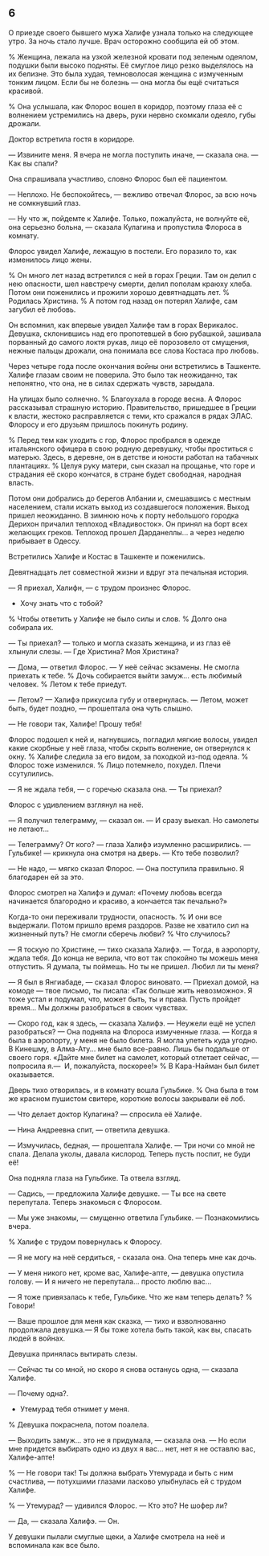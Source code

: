 ## 6

О приезде своего бывшего мужа Халифе узнала только на следующее утро.
За ночь стало лучше.
Врач осторожно сообщила ей об этом.

% Женщина, лежала на узкой железной кровати под зеленым одеялом, подушки были высоко подняты.
Её смуглое лицо резко выделялось на их белизне.
Это была худая, темноволосая женщина с измученным тонким лицом.
Если бы не болезнь — она могла бы ещё считаться красивой.

% Она услышала, как Флорос вошел в коридор, поэтому глаза её с волнением устремились на дверь, руки нервно скомкали одеяло, губы дрожали.

Доктор встретила гостя в коридоре.

— Извините меня.
Я вчера не могла поступить иначе, — сказала она. — Как вы спали?

Она спрашивала участливо, словно Флорос был её пациентом.

— Неплохо.
Не беспокойтесь, — вежливо отвечал Флорос, за всю ночь не сомкнувший глаз.

— Ну что ж, пойдемте к Халифе.
Только, пожалуйста, не волнуйте её, она серьезно больна, — сказала Кулагина и пропустила Флороса в комнату.

Флорос увидел Халифе, лежащую в постели.
Его поразило то, как изменилось лицо жены.

% Он много лет назад встретился с ней в горах Греции.
Там он делил с нею опасности, шел навстречу смерти, делил пополам краюху хлеба.
Потом они поженились и прожили хорошо девятнадцать лет.
% Родилась Христина.
% А потом год назад он потерял Халифе, сам загубил её любовь.

Он вспомнил, как впервые увидел Халифе там в горах Верикалос.
Девушка, склонившись над его пропотевшей в бою рубашкой, зашивала порванный до самого локтя рукав, лицо её порозовело от смущения, нежные пальцы дрожали, она понимала все слова Костаса про любовь.

Через четыре года после окончания войны они встретились в Ташкенте.
Халифе глазам своим не поверила.
Это было так неожиданно, так непонятно, что она, не в силах сдержать чувств, зарыдала.

На улицах было солнечно.
% Благоухала в городе весна.
А Флорос рассказывал страшную историю.
Правительство, пришедшее в Греции к власти, жестоко расправляется с теми, кто сражался в рядах ЭЛАС.
Флоросу и его друзьям пришлось покинуть родину.

% Перед тем как уходить с гор, Флорос пробрался в одежде итальянского офицера в свою родную деревушку, чтобы проститься с матерью.
Здесь, в деревне, он в детстве и юности работал на табачных плантациях.
% Целуя руку матери, сын сказал на прощанье, что горе и страдания её скоро кончатся, в стране будет свободная, народная власть.

Потом они добрались до берегов Албании и, смешавшись с местным населением, стали искать выход из создавшегося положения.
Выход пришел неожиданно.
В зимнюю ночь к порту небольшого городка Дерихон причалил теплоход «Владивосток».
Он принял на борт всех желающих греков.
Теплоход прошел Дарданеллы... а через неделю прибывает в Одессу.

Встретились Халифе и Костас в Ташкенте и поженились.

Девятнадцать лет совместной жизни и вдруг эта печальная история.

— Я приехал, Халифн, — с трудом произнес Флорос.
- Хочу знать что с тобой?

% Чтобы ответить у Халифе не было силы и слов.
% Долго она собирала их.

— Ты приехал? — только и могла сказать женщина, и из глаз её хлынули слезы. — Где Христина?
Моя Христина?

— Дома, — ответил Флорос. — У неё сейчас экзамены.
Не смогла приехать к тебе.
% Дочь собирается выйти замуж... есть любимый человек.
% Летом к тебе приедут.

— Летом? — Халифэ прикусила губу и отвернулась. — Летом, может быть, будет поздно, — прошептала она чуть слышно.

— Не говори так, Халифе!
Прошу тебя!

Флорос подошел к ней и, нагнувшись, погладил мягкие волосы, увидел какие скорбные у неё глаза, чтобы скрыть волнение, он отвернулся к окну.
% Халифе следила за его видом, за походкой из-под одеяла.
% Флорос тоже изменился.
% Лицо потемнело, похудел.
Плечи ссутулились.

— Я не ждала тебя, — с горечью сказала она.
— Ты приехал?

Флорос с удивлением взглянул на неё.

— Я получил телеграмму, — сказал он. — И сразу выехал.
Но самолеты не летают...

— Телеграмму?
От кого? — глаза Халифэ изумленно расширились. — Гульбике! — крикнула она смотря на дверь. — Кто тебе позволил?

— Не надо, — мягко сказал Флорос. — Она поступила правильно.
Я благодарен ей за это.

Флорос смотрел на Халифэ и думал: «Почему любовь всегда начинается благородно и красиво, а кончается так печально?»

Когда-то они переживали трудности, опасность.
% И они все выдержали.
Потом пришло время раздоров.
Разве не хватило сил на жизненный путь?
Не смогли сберечь любви?
% Что случилось?

— Я тоскую по Христине, — тихо сказала Халифэ.
— Тогда, в аэропорту, ждала тебя.
До конца не верила, что вот так спокойно ты можешь меня отпустить.
Я думала, ты поймешь.
Но ты не пришел.
Любил ли ты меня?

— Я был в Янгиабаде, — сказал Флорос виновато. — Приехал домой, на комоде — твое письмо, ты писала: «Так больше жить невозможно».
Я тоже устал и подумал, что, может быть, ты и права.
Пусть пройдет время... Мы должны разобраться в своих чувствах.

— Скоро год, как я здесь, — сказала Халифэ. — Неужели ещё не успел разобраться? — Она подняла на Флороса измученные глаза. — Когда я была в аэропорту, у меня не было билета.
Я могла улететь куда угодно.
В Кинешму, в Алма-Ату... мне было все-равно.
Лишь бы подальше от своего горя.
«Дайте мне билет на самолет, который отлетает сейчас, — попросила я.—  И, пожалуйста, поскорее!»
% В Кара-Найман был билет оказывается.

Дверь тихо отворилась, и в комнату вошла Гульбике.
% Она была в том же красном пушистом свитере, короткие волосы закрывали её лоб.

— Что делает доктор Кулагина? — спросила её Халифе.

— Нина Андреевна спит, — ответила девушка.

— Измучилась, бедная, — прошептала Халифе. — Три ночи со мной не спала.
Делала уколы, давала кислород.
Теперь пусть поспит, не буди её!

Она подняла глаза на Гульбике.
Та отвела взгляд.

— Садись, — предложила Халифе девушке. — Ты все на свете перепутала.
Теперь знакомься с Флоросом.

— Мы уже знакомы, — смущенно ответила Гульбике. — Познакомились вчера.

% Халифе с трудом повернулась к Флоросу.

— Я не могу на неё сердиться, - сказала она.
Она теперь мне как дочь.

— У меня никого нет, кроме вас, Халифе-апте, — девушка опустила голову. — И я ничего не перепутала... просто люблю вас...

— Я тоже привязалась к тебе, Гульбике.
Что же нам теперь делать?
% Говори!

— Ваше прошлое для меня как сказка, — тихо и взволнованно продолжала девушка.— Я бы тоже хотела быть такой, как вы, спасать людей в войнах.

Девушка принялась вытирать слезы.

— Сейчас ты со мной, но скоро я снова останусь одна, — сказала Халифе.

— Почему одна?.

- Утемурад тебя отнимет у меня.

% Девушка покраснела, потом поалела.

— Выходить замуж... это не я придумала, — сказала она. — Но если мне придется выбирать одно из двух я вас... нет, нет я не оставлю вас, Халифе-апте!

% — Не говори так!
Ты должна выбрать Утемурада и быть с ним счастлива, — потухшими глазами ласково улыбнулась ей с трудом Халифе.

% — Утемурад? — удивился Флорос. — Кто это?
Не шофер ли?

— Да, — сказала Халифэ. — Он.

У девушки пылали смуглые щеки, а Халифе смотрела на неё и вспоминала как все было.
